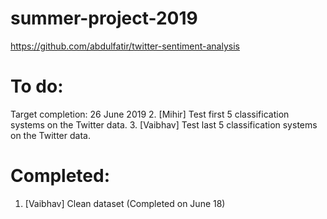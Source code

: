 # summer-project-2019

https://github.com/abdulfatir/twitter-sentiment-analysis

# To do:

Target completion: 26 June 2019
2. [Mihir] Test first 5 classification systems on the Twitter data. 
3. [Vaibhav] Test last 5 classification systems on the Twitter data.

# Completed:

1. [Vaibhav] Clean dataset (Completed on June 18)










